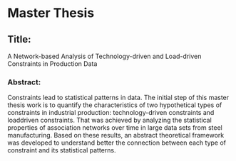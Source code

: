 # Master Thesis 
## Title: 
A Network-based Analysis of Technology-driven and Load-driven Constraints in Production Data
### Abstract:
Constraints lead to statistical patterns in data. The initial step of this master thesis work is to quantify the characteristics of two hypothetical types of constraints in industrial production: technology-driven constraints and loaddriven constraints. That was achieved by analyzing the statistical properties of association networks over time in large data sets from steel manufacturing. Based on these results, an abstract theoretical framework was developed to understand better the connection between each type of constraint and its statistical patterns.

